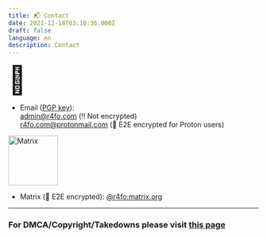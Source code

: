 ```yaml
---
title: 📬 Contact
date: 2021-12-18T03:10:36.000Z
draft: false
language: en
description: Contact
---
```


<h1 style="font-size: 55px; margin: 0px">📧</h1>
<ul>
<li>
Email (<a href="https://r4fo.com/pgp.txt">PGP key</a>): <br>
<a href="mailto:admin@r4fo.com">admin@r4fo.com</a> (‼️ Not encrypted) <br>
<a href="mailto:r4fo.com@protonmail.com">r4fo.com@protonmail.com</a> (🔐 E2E encrypted for Proton users) <br>
</li>
</ul>

<img src="/images/icons/matrix.svg" alt="Matrix" width="100"/>
<ul>
<li>
Matrix (🔐 E2E encrypted): <a href="https://matrix.to/#/@r4fo:matrix.org">@r4fo:matrix.org</a><br>
</li>
</ul>

<hr>

### For DMCA/Copyright/Takedowns please visit [this page](http://r4fo.com/takedown/)
<br>
<br>